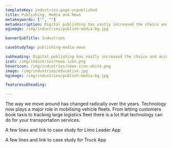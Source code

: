 ```yaml
---
templateKey: industries-page-unpublished
title: Publishing, Media and News
metakeywords: ["", ""]
metadescription: Digital publishing has vastly increased the choice and access to content for readers. For businesses, digital publishing has made it simple to connect with their customers.
ogimage: /img/industries/publish-media-bg.jpg

bannerSubTitle: Industries

caseStudyTag: publishing-media-news

subheading: Digital publishing has vastly increased the choice and access to content for readers. For businesses, digital publishing has made it simple to connect with their customers.
icon: /img/industries/news-icon.png
hovericon: /img/industries/news-icon-white.png
image: /img/industries/education.jpg
bgimage: /img/industries/publish-media-bg.jpg

featuresubheading: 

---
```


The way we move around has changed radically over the years. Technology now plays a major role in mobilising vehicle fleets. From letting customers book taxis to tracking large logistics fleet there is a lot that technology can do for your transportation services.

A few lines and link to case study for Limo Leader App

A few lines and link to case study for Truck App
